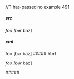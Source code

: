//T has-passed:no
example 491
##### src
*foo [bar* baz]
##### xml
<?xml version="1.0" encoding="UTF-8"?>
<!DOCTYPE document SYSTEM "CommonMark.dtd">
<document xmlns="http://commonmark.org/xml/1.0">
  <paragraph>
    <emph>
      <text>foo [bar</text>
    </emph>
    <text> baz]</text>
  </paragraph>
</document>
##### html
<p><em>foo [bar</em> baz]</p>
#####
